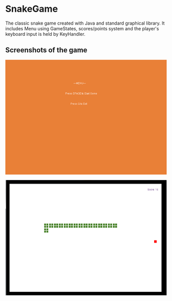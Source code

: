 # SnakeGame

The classic snake game created with Java and standard graphical library. 
It includes Menu using GameStates, scores/points system and the player's keyboard input is held by KeyHandler.



## Screenshots of the game

![Menu screenshot](img/Screenshot01_Menu.png?raw=true "Menu Screenshot")



![GamePlay Screenshot](https://raw.githubusercontent.com/sn0k3/SnakeGame/main/img/Screenshot02_Gameplay.png "GamePlay Screenshot")
